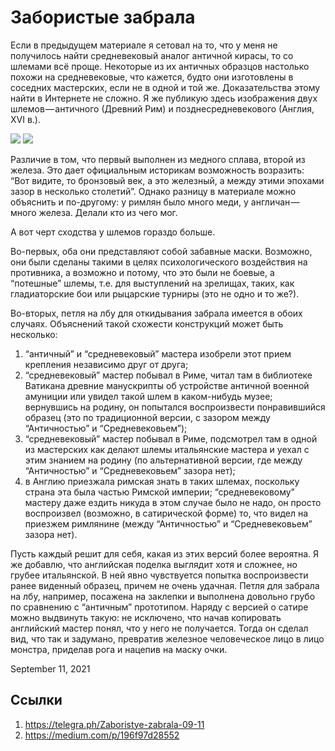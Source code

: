 # Забористые забрала

Если в предыдущем материале я сетовал на то, что у меня не получилось
найти средневековый аналог античной кирасы, то со шлемами всё проще.
Некоторые из их античных образцов настолько похожи на средневековые,
что кажется, будто они изготовлены в соседних мастерских, если не в
одной и той же. Доказательства этому найти в Интернете не сложно. Я же
публикую здесь изображения двух шлемов — античного (Древний Рим) и
позднесредневекового (Англия, XVI в.).

![](content/img/0mjNSR3C8HP90hiv.jpg) 
![](content/img/Q7gUjJeMwyF0uBTj.jpg)

Различие в том, что первый выполнен из медного сплава, второй из
железа. Это дает официальным историкам возможность возразить: “Вот
видите, то бронзовый век, а это железный, а между этими эпохами зазор в
несколько столетий”. Однако разницу в материале можно объяснить и
по-другому: у римлян было много меди, у англичан — много железа. Делали
кто из чего мог.

А вот черт сходства у шлемов гораздо больше.

Во-первых, оба они представляют собой забавные маски. Возможно, они
были сделаны такими в целях психологического воздействия на противника,
а возможно и потому, что это были не боевые, а “потешные” шлемы, т.е.
для выступлений на зрелищах, таких, как гладиаторские бои или рыцарские
турниры (это не одно и то же?).

Во-вторых, петля на лбу для откидывания забрала имеется в обоих
случаях. Объяснений такой схожести конструкций может быть несколько:

1. “античный” и “средневековый” мастера изобрели этот прием крепления независимо друг от друга;
2. “средневековый” мастер побывал в Риме, читал там в библиотеке Ватикана древние манускрипты об устройстве античной военной амуниции или увидел такой шлем в каком-нибудь музее; вернувшись на родину, он попытался воспроизвести понравившийся образец (это по традиционной версии, с зазором между “Античностью” и “Средневековьем”);
3. “средневековый” мастер побывал в Риме, подсмотрел там в одной из мастерских как делают шлемы итальянские мастера и уехал с этим знанием на родину (по альтернативной версии, где между “Античностью” и “Средневековьем” зазора нет);
4. в Англию приезжала римская знать в таких шлемах, поскольку страна эта была частью Римской империи; “средневековому” мастеру даже ездить никуда в этом случае было не надо, он просто воспроизвел (возможно, в сатирической форме) то, что видел на приезжем римлянине (между “Античностью” и “Средневековьем” зазора нет).

Пусть каждый решит для себя, какая из этих версий более вероятна. Я же
добавлю, что английская поделка выглядит хотя и сложнее, но грубее
итальянской. В ней явно чувствуется попытка воспроизвести ранее
виденный образец, причем не очень удачная. Петля для забрала на лбу,
например, посажена на заклепки и выполнена довольно грубо по сравнению
с “античным” прототипом. Наряду с версией о сатире можно выдвинуть
такую: не исключено, что начав копировать английский мастер понял, что
у него не получается. Тогда он сделал вид, что так и задумано,
превратив железное человеческое лицо в лицо монстра, приделав рога и
нацепив на маску очки.

<time>September 11, 2021</time>

## Ссылки

1. https://telegra.ph/Zaboristye-zabrala-09-11
3. https://medium.com/p/196f97d28552
